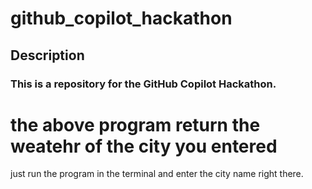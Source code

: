 # github_copilot_hackathon

## Description
### This is a repository for the GitHub Copilot Hackathon.
# the above program return the weatehr of the city you entered

just run the program in the terminal and enter the city name right there.
